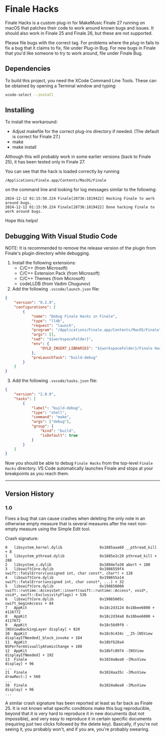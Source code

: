 # Finale Hacks

Finale Hacks is a custom plug-in for MakeMusic Finale 27 running on macOS that patches their code to work around known bugs and issues. It should also work in Finale 25 and Finale 26, but these are not supported.

Please file bugs with the correct tag.  For problems where the plug-in fails to fix a bug that it claims to fix,
file under Plug-in Bug.  For new bugs in Finale that you'd like someone to try to work around, file under
Finale Bug.

## Dependencies

To build this project, you need the XCode Command Line Tools. These can be obtained by opening a Terminal window and typing:

```bash
xcode-select --install
```

## Installing

To install the workaround:

- Adjust makefile for the correct plug-ins directory if needed.  (The default is correct for Finale 27.)
- make
- make install

Although this will probably work in some earlier versions (back to Finale 25), it has been tested only in Finale 27.

You can see that the hack is loaded correctly by running

    /Applications/Finale.app/Contents/MacOS/Finale 

on the command line and looking for log messages similar to the following:

    2024-12-12 01:15:50.224 Finale[28736:1819422] Hacking Finale to work around bugs.
    2024-12-12 01:15:50.224 Finale[28736:1819422] Done hacking Finale to work around bugs.

Hope this helps!

## Debugging With Visual Studio Code

NOTE: It is recommended to remove the release version of the plugin from Finale's plugin directory while debugging.

1. Install the following extensions:
   - C/C++ (from Microsoft)
   - C/C++ Extension Pack (from Microsoft)
   - C/C++ Themes (from Microsoft)
   - codeLLDB (from Vadim Chugunov)
2. Add the following `.vscode/launch.json` file:

```json
{
    "version": "0.2.0",
    "configurations": [
        {
            "name": "Debug Finale Hacks in Finale",
            "type": "lldb",
            "request": "launch",
            "program": "/Applications/Finale.app/Contents/MacOS/Finale",
            "args": [],
            "cwd": "${workspaceFolder}",
            "env": {
                "DYLD_INSERT_LIBRARIES": "${workspaceFolder}/Finale Hacks/Debug/Finale Hacks.bundle/Contents/MacOS/Finale Hacks"
            },
            "preLaunchTask": "build-debug"
        }
    ]
}
```

3. Add the following `.vscode/tasks.json` file:

```json
{
    "version": "2.0.0",
    "tasks": [
        {
            "label": "build-debug",
            "type": "shell",
            "command": "make",
            "args": ["debug"],
            "group": {
                "kind": "build",
                "isDefault": true
            }
        }
    ]
}
```

Now you should be able to debug `Finale Hacks` from the top-level `Finale Hacks` directory. VS Code automatically launches Finale and stops at your breakpoints as you reach them.

---

## Version History

### 1.0

Fixes a bug that can cause crashes when deleting the only note in an otherwise empty measure that is
several measures after the next non-empty measure using the Simple Edit tool.

Crash signature:

```
0   libsystem_kernel.dylib        	       0x1885aaa60 __pthread_kill + 8
1   libsystem_pthread.dylib       	       0x1885e2c20 pthread_kill + 288
2   libsystem_c.dylib             	       0x1884efa30 abort + 180
3   libswiftCore.dylib            	       0x1986559f4 swift::fatalErrorv(unsigned int, char const*, char*) + 128
4   libswiftCore.dylib            	       0x198655a14 swift::fatalError(unsigned int, char const*, ...) + 32
5   libswiftCore.dylib            	       0x198656008 swift::runtime::AccessSet::insert(swift::runtime::Access*, void*, void*, swift::ExclusivityFlags) + 536
6   libswiftCore.dylib            	       0x19865605c swift_beginAccess + 84
7   AppKit                        	       0x18c2d3124 0x18bee6000 + 4116772
8   AppKit                        	       0x18c2d34a8 0x18bee6000 + 4117672
9   AppKit                        	       0x18c56d9f0 -[NSViewBackingLayer display] + 820
10  AppKit                        	       0x18c9c434c __25-[NSView displayIfNeeded]_block_invoke + 184
11  AppKit                        	       0x18bf628a4 NSPerformVisuallyAtomicChange + 108
12  AppKit                        	       0x18bfc8974 -[NSView displayIfNeeded] + 192
13  Finale                        	       0x1024a8ea0 -[MusView display] + 96
...
21  Finale                        	       0x1024aa35c -[MusView drawRect:] + 560
...
38  Finale                        	       0x1024a8ea0 -[MusView display] + 96
...
```

A similar crash signature has been reported at least as far back as Finale 25.  It is not known what specific
conditions make this bug reproducible, beyond that it is very hard to reproduce it in new documents (but not
impossible), and very easy to reproduce it in certain specific documents (requiring just two clicks followed by
the delete key).  Basically, if you're not seeing it, you probably won't, and if you are, you're probably
swearing.

